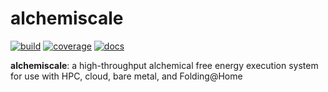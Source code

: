 # alchemiscale

[![build](https://github.com/openforcefield/alchemiscale/actions/workflows/ci-integration.yml/badge.svg)](https://github.com/openforcefield/alchemiscale/actions/workflows/ci-integration.yml)
[![coverage](https://codecov.io/gh/openforcefield/alchemiscale/branch/main/graph/badge.svg)](https://codecov.io/gh/openforcefield/alchemiscale)
[![docs](https://github.com/openforcefield/alchemiscale/actions/workflows/docs.yml/badge.svg)](https://docs.alchemiscale.org/)


**alchemiscale**: a high-throughput alchemical free energy execution system for use with HPC, cloud, bare metal, and Folding@Home
